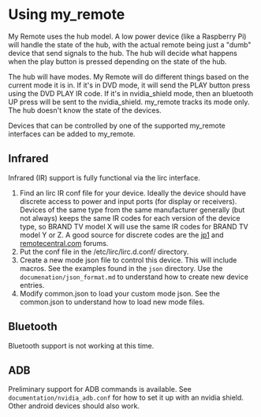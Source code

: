 # Using my_remote

My Remote uses the hub model.  A low power device (like a Raspberry Pi) will handle the state of the hub, with the actual remote being just a "dumb" device that send signals to the hub.  The hub will decide what happens when the play button is pressed depending on the state of the hub.

The hub will have modes.  My Remote will do different things based on the current mode it is in.  If it's in DVD mode, it will send the PLAY button press using the DVD PLAY IR code.  If it's in nvidia_shield mode, then an bluetooth UP press will be sent to the nvidia_shield.  my_remote tracks its mode only.  The hub doesn't know the state of the devices.

Devices that can be controlled by one of the supported my_remote interfaces can be added to my_remote.

## Infrared

Infrared (IR) support is fully functional via the lirc interface.

1. Find an lirc IR conf file for your device.  Ideally the device should have discrete access to power and input ports (for display or receivers).  Devices of the same type from the same manufacturer generally (but not always) keeps the same IR codes for each version of the device type, so BRAND TV model X will use the same IR codes for BRAND TV model Y or Z.  A good source for discrete codes are the [jp1](http://www.hifi-remote.com/forums/viewforum.php?f=25&sid=db546d7dec051a09a60b89f711ca1db8) and [remotecentral.com](http://www.remotecentral.com/cgi-bin/mboard/rc-discrete/list.cgi) forums.
1. Put the conf file in the /etc/lirc/lirc.d.conf/ directory.
1. Create a new mode json file to control this device.  This will include macros.  See the examples found in the `json` directory.  Use the `documenation/json_format.md` to understand how to create new device entries.
1. Modify common.json to load your custom mode json.  See the common.json to understand how to load new mode files.

## Bluetooth

Bluetooth support is not working at this time.

## ADB

Preliminary support for ADB commands is available.  See `documentation/nvidia_adb.conf` for how to set it up with an nvidia shield.  Other android devices should also work.
